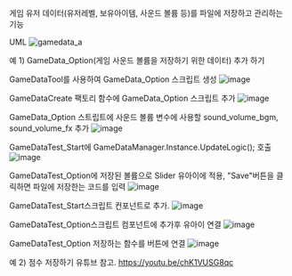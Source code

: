 게임 유저 데이터(유저레벨, 보유아이템, 사운드 볼륨 등)를 파일에 저장하고 관리하는 기능



UML
![gamedata_a](https://github.com/wyuurla/Unity-GameData/assets/37171461/30de32b6-a5ba-4858-8143-7c145b7710a6)

예 1) GameData_Option(게임 사운드 볼륨을 저장하기 위한 데이터) 추가 하기

GameDataTool를 사용하여 GameData_Option 스크립트 생성
![image](https://github.com/wyuurla/Unity-GameData/assets/37171461/1aedacda-7004-48ef-bca4-63403e38a86a)

GameDataCreate 팩토리 함수에 GameData_Option 스크립트 추가
![image](https://github.com/wyuurla/Unity-GameData/assets/37171461/f81b9523-e8ee-44bf-879f-2d493d1a7ebd)

GameData_Option 스트립트에 사운드 볼륨 변수에 사용할 sound_volume_bgm, sound_volume_fx 추가
![image](https://github.com/wyuurla/Unity-GameData/assets/37171461/d3070d31-f383-4b56-883e-b05e1a0266e4)

GameDataTest_Start에 GameDataManager.Instance.UpdateLogic(); 호출
![image](https://github.com/wyuurla/Unity-GameData/assets/37171461/0162304b-c56e-4358-bfa6-835c303ec6bf)

GameDataTest_Option에 저장된 볼륨으로 Slider 유아이에 적용, "Save"버튼을 클릭하면 파일에 저장한는 코드를 입력
![image](https://github.com/wyuurla/Unity-GameData/assets/37171461/0b04851f-8405-4896-8d1f-18e65c56f74a)

GameDataTest_Start스크립트 컨포넌트로 추가.
![image](https://github.com/wyuurla/Unity-GameData/assets/37171461/4534555f-1c85-44d9-9192-25aa17613e6d)

GameDataTest_Option스크립트 컴포넌트에 추가후 유아이 연결
![image](https://github.com/wyuurla/Unity-GameData/assets/37171461/572d7a67-d580-44fd-940b-ffa64d3696e4)

GameDataTest_Option 저장하는 함수를 버튼에 연결
![image](https://github.com/wyuurla/Unity-GameData/assets/37171461/80c5bf02-501f-4d0f-9132-158209d2b44d)

예 2) 점수 저장하기 유튜브 참고.
https://youtu.be/chK1VUSG8qc
